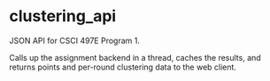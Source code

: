 clustering_api
==============

JSON API for CSCI 497E Program 1.

Calls up the assignment backend in a thread, caches the results, and returns points and per-round clustering data to the web client.
